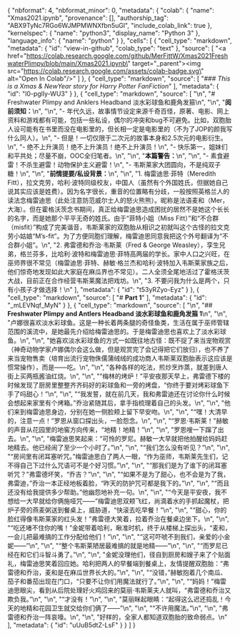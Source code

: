 {
  "nbformat": 4,
  "nbformat_minor": 0,
  "metadata": {
    "colab": {
      "name": "Xmas2021.ipynb",
      "provenance": [],
      "authorship_tag": "ABX9TyNc7RGo6WJMPMWNXfbn5uGl",
      "include_colab_link": true
    },
    "kernelspec": {
      "name": "python3",
      "display_name": "Python 3"
    },
    "language_info": {
      "name": "python"
    }
  },
  "cells": [
    {
      "cell_type": "markdown",
      "metadata": {
        "id": "view-in-github",
        "colab_type": "text"
      },
      "source": [
        "<a href=\"https://colab.research.google.com/github/MerFittW/Xmas2021FreshwaterPlimpy/blob/main/Xmas2021.ipynb\" target=\"_parent\"><img src=\"https://colab.research.google.com/assets/colab-badge.svg\" alt=\"Open In Colab\"/></a>"
      ]
    },
    {
      "cell_type": "markdown",
      "source": [
        "### *This is a Xmas &amp; NewYear story for Harry Potter FanFiction*"
      ],
      "metadata": {
        "id": "l0-pglIy-WU3"
      }
    },
    {
      "cell_type": "markdown",
      "source": [
        "\n",
        "# Freshwater Plimpy and Anklers Headband 淡水彩球鱼和鹿角发箍\n",
        "\n",
        "**阅前须知：**\n",
        "\n",
        "- 年代久远，故事情节设定来源千奇百怪，原著、电影、网上资料和游戏都有可能，包括一些私设，偶尔的冲突和bug不可避免。比如，双胞胎人设可能有在书里而没在电影里的，但长相一定是电影里的（不为了JOP的颜我写什么同人）。\n",
        "- 但是！一切仅限于二次元的故事本身和2.5次元的电影衍生。\n",
        "- 绝不上升演员！绝不上升演员！绝不上升演员！\n",
        "- 快乐第一，姐妹们和平共处；尽量不崩，OOC全归笔者。\n",
        "\n",
        "**本篇警告：**\n",
        "\n",
        "- 素食避雷！不杀生避雷！动物保护主义避雷！\n",
        "- 韦斯莱家大团圆向，不是纯双子糖！\n",
        "\n",
        "**前情提要/私设背景：**\n",
        "\n",
        "1. 梅雷迪思·菲特（Meredith Fitt），拉文克劳，哈利·波特同级校友，中国人（虽然有个外国姓氏，但据她自己说其实应该是姓费）。因为名字很长，重音的位置略有分歧，一般按照英格兰人的读法念梅雷迪思（此处注意防范威尔士人的怒火熊熊）。昵称是法语麦和（Mer，大海）。但在霍格沃茨念书期间，真正给梅雷迪思造成困扰的居然不是她这个长长的名字，而是她那个平平无奇的姓氏。由于“菲特小姐（Miss Fitt）”和“不合群（misfit）”构成了完美谐音，韦斯莱家的双胞胎从相识之初就叫这个古怪的拉文克劳小姑娘“M’s-fit”。为了方便同胞们理解，梅雷迪思同意我把这个外号翻译为“不合群小姐”。\n",
        "2. 弗雷德和乔治·韦斯莱（Fred & George Weasley），孪生兄弟，格兰芬多，比哈利·波特和梅雷迪思·菲特高两届的学长。家中人口之兴旺，在巫师界很不常见（梅雷迪思·菲特、赫敏·格兰杰和哈利·波特加入韦斯莱家族之后，他们惊奇地发现如此大家庭在麻瓜界也不常见）。二人全须全尾地活过了霍格沃茨大战，目前正在合作经营韦斯莱魔法把戏坊。\n",
        "3. 不要问我为什么是两个，只有小孩子才做选择！\n"
      ],
      "metadata": {
        "id": "t53yRZyo-Eyz"
      }
    },
    {
      "cell_type": "markdown",
      "source": [
        "# **Part 1**"
      ],
      "metadata": {
        "id": "_mLEVNqf_MyN"
      }
    },
    {
      "cell_type": "markdown",
      "source": [
        "\n",
        "## **Freshwater Plimpy and Antlers Headband 淡水彩球鱼和鹿角发箍 1**\n",
        "\n",
        "卢娜很喜欢淡水彩球鱼。这是一种长着两条腿的奇怪鱼类，生活在属于巫师管辖范围的溪流中，是她最先介绍给梅雷迪思的。于是梅雷迪思也喜欢上了淡水彩球鱼。\n",
        "\n",
        "她喜欢淡水彩球鱼的方式一如既往地古怪：既不捉了来当宠物观赏（神奇动物学家卢娜偶尔会这么做，但是观赏完了会记得把它们放归），也不养了来当宠物售卖（培育出流行宠物侏儒蒲绒绒的成功商人韦斯莱双胞胎表示这应该是惯常操作），而是——吃。\n",
        "\n",
        "各种各样的吃法，煎炒烹炸蒸，就差到唐人街上买两瓶酱油红烧。\n",
        "\n",
        "“梅林的烤炉！”平安夜那天早上，弗雷德下楼的时候发现了厨房里整整齐齐码好的彩球鱼和一旁的烤盘，“你终于要对烤彩球鱼下手了吗甜心！”\n",
        "\n",
        "“我发誓，就在前几天，我和弗雷迪还在讨论你什么时候会想起来家里有个烤箱。”乔治紧随其后，拿手指梳理着自己的头发。\n",
        "\n",
        "他们来到梅雷迪思身边，分别在她一侧脸颊上留下早安吻。\n",
        "\n",
        "“嘿！大清早的，注意一点！”罗恩从窗口探出头，一脸怨念。\n",
        "\n",
        "“罗恩·韦斯莱！”赫敏的声音从花园里的地窖方向传来，“地精！地精！”\n",
        "\n",
        "罗恩嗖一下蹿了出去。\n",
        "\n",
        "梅雷迪思笑起来：“可怜的罗尼。赫敏一大早就把他拍醒给妈妈赶地精去。他已经闹了至少一个小时了。”\n",
        "\n",
        "“我们怎么没有听见？”\n",
        "\n",
        "“房间里有闭耳塞听咒。”梅雷迪思白了两人一眼，“作为巫师，韦斯莱先生们，记不得自己下过什么咒语可不是个好习惯。”\n",
        "\n",
        "“那我们是为了谁下的闭耳塞听咒？”弗雷德坏笑，“乔吉？”\n",
        "\n",
        "“如果不是为了甜心，也不会是为了我，弗雷迪，”乔治一本正经地板着脸，“昨天的防护咒可都是我下的。”\n",
        "\n",
        "“而且还没有给我提供多少帮助。”他幽怨地补充一句。\n",
        "\n",
        "“今天是平安夜，我不想给一大早就给你俩施哑咒——”梅雷迪思双颊飞红，尚滴着水的手抓起魔杖，把炉子旁的燕麦粥送到餐桌上，威胁道，“快滚去吃早餐！”\n",
        "\n",
        "“甜心，你的脸红得像韦斯莱家的红头发！”弗雷德大笑着，拉着乔治在餐桌边坐下。\n",
        "\n",
        "“吃还堵不住你的嘴！”金妮带着哈利，瞅准时机，终于从楼梯上探出头，“麦和，一会儿把最难搞的工作分配给他们！”\n",
        "\n",
        "“这可吓唬不到我们，亲爱的小金妮——”\n",
        "\n",
        "“整个韦斯莱陋居最难搞的就是地精——”\n",
        "\n",
        "“而罗尼已经在和它们斗智斗勇了。”\n",
        "\n",
        "金妮没理他们，径自到厨房和嫂子来了个贴面礼，梅雷迪思笑着回应她。哈利把两人的早餐端到餐桌上，友情提醒双胞胎：“弗雷德和乔治，麦和是在麻瓜世界长大的。”\n",
        "\n",
        "“没错，”赫敏抱着几个南瓜、茄子和番茄出现在门口，“只要不让你们用魔法就行了。”\n",
        "\n",
        "“妈妈！”梅雷迪思眼尖，看到从后院处理好火鸡回来的莫丽·韦斯莱夫人就叫，“弗雷德和乔治又欺负我。”\n",
        "\n",
        "“才没有！”\n",
        "\n",
        "莫丽眯起眼睛：“起得这么迟还捣乱！今天的地精和花园卫生就交给你们俩了——”\n",
        "\n",
        "“不许用魔法。”\n",
        "\n",
        "弗雷德和乔治一阵哀嚎。\n",
        "\n",
        "好样的，全家人都知道双胞胎的致命弱点。\n"
      ],
      "metadata": {
        "id": "uUuB5dtZ-LsF"
      }
    }
  ]
}
